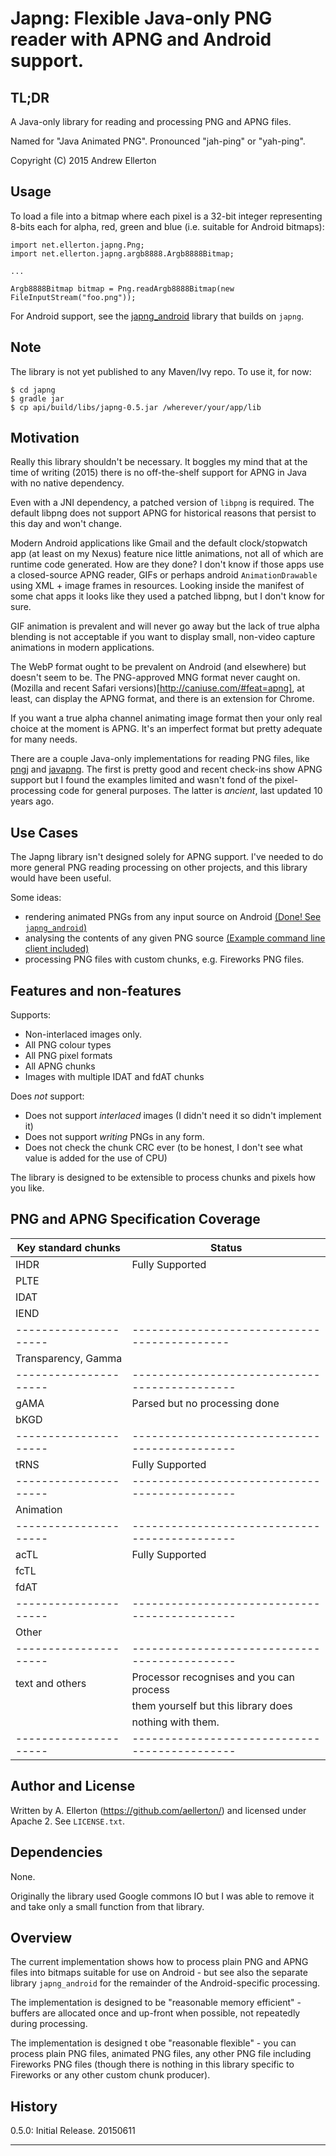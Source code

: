 # Japng: Flexible Java-only PNG reader with APNG and Android support.

## TL;DR

A Java-only library for reading and processing PNG and APNG files.

Named for "Java Animated PNG". Pronounced "jah-ping" or "yah-ping".

Copyright (C) 2015 Andrew Ellerton


## Usage

To load a file into a bitmap where each pixel is a 32-bit integer representing
8-bits each for alpha, red, green and blue (i.e. suitable for Android bitmaps):

    import net.ellerton.japng.Png;
    import net.ellerton.japng.argb8888.Argb8888Bitmap;

    ...
    
    Argb8888Bitmap bitmap = Png.readArgb8888Bitmap(new FileInputStream("foo.png"));

For Android support, see the [japng_android](https://github.com/aellerton/japng_android) library that builds on ``japng``.


## Note

The library is not yet published to any Maven/Ivy repo. To use it, for now:

    $ cd japng
    $ gradle jar
    $ cp api/build/libs/japng-0.5.jar /wherever/your/app/lib


## Motivation

Really this library shouldn't be necessary. It boggles my mind that at the time
of writing (2015) there is no off-the-shelf support for APNG in Java with no native
dependency.

Even with a JNI dependency, a patched version of ``libpng`` is required. The default
libpng does not support APNG for historical reasons that persist to this day and won't change.

Modern Android applications like Gmail and the default clock/stopwatch app (at least
on my Nexus) feature nice little animations, not all of which are runtime code 
generated. How are they done? I don't know if those apps use a closed-source APNG
reader, GIFs or perhaps android ``AnimationDrawable`` using XML + image frames in resources.
Looking inside the manifest of some chat apps it looks like they used a patched libpng,
but I don't know for sure.

GIF animation is prevalent and will never go away but the lack of true alpha 
blending is not acceptable if you want to display small, non-video capture animations
in modern applications.

The WebP format ought to be prevalent on Android (and elsewhere) but doesn't seem
to be. The PNG-approved MNG format never caught on. 
(Mozilla and recent Safari versions)[http://caniuse.com/#feat=apng],
at least, can display the APNG format, and there is an extension for Chrome.

If you want a true alpha channel animating image format then your only real choice
at the moment is APNG. It's an imperfect format but pretty adequate for many needs.

There are a couple Java-only implementations for reading PNG files, like 
[pngj](https://github.com/leonbloy/pngj) and [javapng](https://github.com/srbala/javapng?files=1).
The first is pretty good and recent check-ins show APNG support but I found the
examples limited and wasn't fond of the pixel-processing code for general purposes.
The latter is *ancient*, last updated 10 years ago.


## Use Cases

The Japng library isn't designed solely for APNG support. I've needed to do more
general PNG reading processing on other projects, and this library would have been
useful.

Some ideas:

- rendering animated PNGs from any input source on Android [(Done! See ``japng_android``)](https://github.com/aellerton/japng_android)
- analysing the contents of any given PNG source [(Example command line client included)](https://github.com/aellerton/japng/blob/master/sample_cli/src/main/java/net/ellerton/japng/PngInfo.java)
- processing PNG files with custom chunks, e.g. Fireworks PNG files.


## Features and non-features

Supports:

- Non-interlaced images only.
- All PNG colour types
- All PNG pixel formats
- All APNG chunks
- Images with multiple IDAT and fdAT chunks

Does *not* support:

- Does not support *interlaced* images (I didn't need it so didn't implement it)
- Does not support *writing* PNGs in any form.
- Does not check the chunk CRC ever (to be honest, I don't see what value is added
  for the use of CPU)

The library is designed to be extensible to process chunks and pixels how you like.


## PNG and APNG Specification Coverage

| Key standard chunks | Status          |
| ------------------- | --------------- |
| IHDR                | Fully Supported |
| PLTE                |                 |
| IDAT                |                 |
| IEND                |                 |
|---------------------|--------------------------------------------|
| Transparency, Gamma |                                            |
|---------------------|---------------------------------------------|
| gAMA                | Parsed but no processing done |
| bKGD                | |
|---------------------|---------------------------------------------|
| tRNS                | Fully Supported |
|---------------------|---------------------------------------------|
| Animation | |
|---------------------|---------------------------------------------|
| acTL                | Fully Supported |
| fcTL                | |
| fdAT                | |
|---------------------|---------------------------------------------|
| Other | |
|---------------------|---------------------------------------------|
| text and others     | Processor recognises and you can process |
|                     | them yourself but this library does |
|                     | nothing with them. |
|---------------------|---------------------------------------------|



## Author and License

Written by A. Ellerton (https://github.com/aellerton/) and licensed under Apache 2.
See ``LICENSE.txt``.

## Dependencies

None. 

Originally the library used Google commons IO but I was able to remove it
and take only a small function from that library.

## Overview

The current implementation shows how to process plain PNG and APNG files into
bitmaps suitable for use on Android - but see also the separate library 
``japng_android`` for the remainder of the Android-specific processing.

The implementation is designed to be "reasonable memory efficient" - buffers
are allocated once and up-front when possible, not repeatedly during processing.

The implementation is designed t obe "reasonable flexible" - you can process
plain PNG files, animated PNG files, any other PNG file including Fireworks PNG
files (though there is nothing in this library specific to Fireworks or any
other custom chunk producer).

## History

0.5.0: Initial Release. 20150611

***
